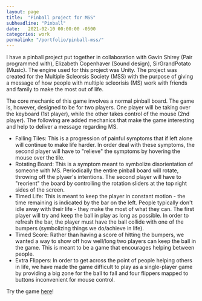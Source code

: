 ```yaml
---
layout: page
title:  "Pinball project for MSS"
subheadline: "Pinball"
date:   2021-02-10 00:00:00 -0500
categories: work
permalink: "/portfolio/pinball-mss/"
---
```


I have a pinball project put together in collaboration with Gavin Shirey (Pair programmed with), Elizabeth Copenhaver (Sound design), SirGrandPotato (Music). The engine used for this project was Unity. The project was created for the Multiple Scleorsis Society (MSS) with the purpose of giving a message of how people with multiple scleorisis (MS) work with friends and family to make the most out of life.

The core mechanic of this game involves a normal pinball board. The game is, however, designed to be for two players. One player will be taking over the keyboard (1st player), while the other takes control of the mouse (2nd player). The following are added mechanics that make the game interesting and help to deliver a message regarding MS.
- Falling Tiles: This is a progression of painful symptoms that if left alone will continue to make life harder. In order deal with these symptoms, the second player will have to "relieve" the symptoms by hovering the mouse over the tile.
- Rotating Board: This is a symptom meant to symbolize disorientation of someone with MS. Periodically the entire pinball board will rotate, throwing off the plyaer's intentions. The second player will have to "reorient" the board by controlling the rotation sliders at the top right sides of the screen.
- Timed Life: This is meant to keep the player in constant motion - the time remaining is indicated by the bar on the left. People typically don't idle away with their life - they make the most of what they can. The first player will try and keep the ball in play as long as possible. In order to refresh the bar, the player must have the ball collide with one of the bumpers (symbolizing things we do/achieve in life).
- Timed Score: Rather than having a score of hitting the bumpers, we wanted a way to show off how well/long two players can keep the ball in the game. This is meant to be a game that encourages helping between people.
- Extra Flippers: In order to get across the point of people helping others in life, we have made the game difficult to play as a single-player game by providing a big zone for the ball to fall and four flippers mapped to buttons inconvenient for mouse control.

Try the game [here](https://starviling.github.io/tilepinball/)!